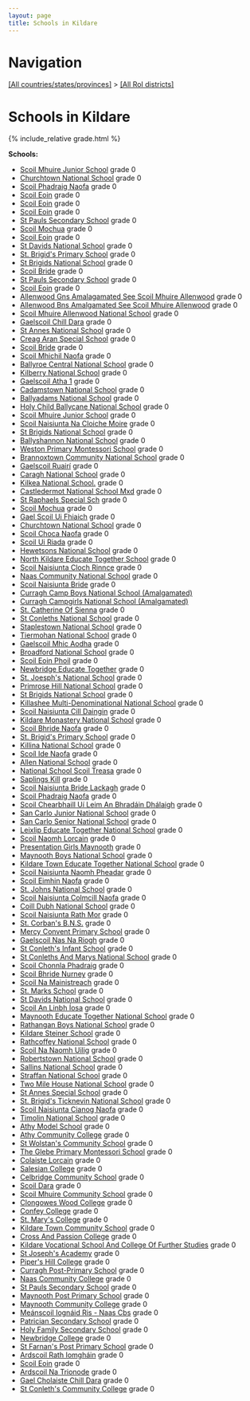 ```yaml
---
layout: page
title: Schools in Kildare
---
```

# Navigation

[[All countries/states/provinces]](../..) > [[All RoI districts]](..)

# Schools in Kildare

{% include_relative grade.html %}

**Schools:**

- [Scoil Mhuire Junior School](Scoil_Mhuire_Junior_School.md) grade 0
- [Churchtown National School](Churchtown_National_School.md) grade 0
- [Scoil Phadraig Naofa](Scoil_Phadraig_Naofa.md) grade 0
- [Scoil Eoin](Scoil_Eoin.md) grade 0
- [Scoil Eoin](Scoil_Eoin.md) grade 0
- [Scoil Eoin](Scoil_Eoin.md) grade 0
- [St Pauls Secondary School](St_Pauls_Secondary_School.md) grade 0
- [Scoil Mochua](Scoil_Mochua.md) grade 0
- [Scoil Eoin](Scoil_Eoin.md) grade 0
- [St Davids National School](St_Davids_National_School.md) grade 0
- [St. Brigid's Primary School](St._Brigid's_Primary_School.md) grade 0
- [St Brigids National School](St_Brigids_National_School.md) grade 0
- [Scoil Bride](Scoil_Bride.md) grade 0
- [St Pauls Secondary School](St_Pauls_Secondary_School.md) grade 0
- [Scoil Eoin](Scoil_Eoin.md) grade 0
- [Allenwood Gns Amalagamated See Scoil Mhuire Allenwood](Allenwood_Gns_Amalagamated_See_Scoil_Mhuire_Allenwood.md) grade 0
- [Allenwood Bns Amalgamated See Scoil Mhuire Allenwood](Allenwood_Bns_Amalgamated_See_Scoil_Mhuire_Allenwood.md) grade 0
- [Scoil Mhuire Allenwood National School](Scoil_Mhuire_Allenwood_National_School.md) grade 0
- [Gaelscoil Chill Dara](Gaelscoil_Chill_Dara.md) grade 0
- [St Annes National School](St_Annes_National_School.md) grade 0
- [Creag Aran Special School](Creag_Aran_Special_School.md) grade 0
- [Scoil Bride](Scoil_Bride.md) grade 0
- [Scoil Mhichil Naofa](Scoil_Mhichil_Naofa.md) grade 0
- [Ballyroe Central National School](Ballyroe_Central_National_School.md) grade 0
- [Kilberry National School](Kilberry_National_School.md) grade 0
- [Gaelscoil Atha 1](Gaelscoil_Atha_1.md) grade 0
- [Cadamstown National School](Cadamstown_National_School.md) grade 0
- [Ballyadams National School](Ballyadams_National_School.md) grade 0
- [Holy Child Ballycane National School](Holy_Child_Ballycane_National_School.md) grade 0
- [Scoil Mhuire Junior School](Scoil_Mhuire_Junior_School.md) grade 0
- [Scoil Naisiunta Na Cloiche Moire](Scoil_Naisiunta_Na_Cloiche_Moire.md) grade 0
- [St Brigids National School](St_Brigids_National_School.md) grade 0
- [Ballyshannon National School](Ballyshannon_National_School.md) grade 0
- [Weston Primary Montessori School](Weston_Primary_Montessori_School.md) grade 0
- [Brannoxtown Community National School](Brannoxtown_Community_National_School.md) grade 0
- [Gaelscoil Ruairí](Gaelscoil_Ruairí.md) grade 0
- [Caragh National School](Caragh_National_School.md) grade 0
- [Kilkea National School.](Kilkea_National_School..md) grade 0
- [Castledermot National School Mxd](Castledermot_National_School_Mxd.md) grade 0
- [St Raphaels Special Sch](St_Raphaels_Special_Sch.md) grade 0
- [Scoil Mochua](Scoil_Mochua.md) grade 0
- [Gael Scoil Ui Fhiaich](Gael_Scoil_Ui_Fhiaich.md) grade 0
- [Churchtown National School](Churchtown_National_School.md) grade 0
- [Scoil Choca Naofa](Scoil_Choca_Naofa.md) grade 0
- [Scoil Ui Riada](Scoil_Ui_Riada.md) grade 0
- [Hewetsons National School](Hewetsons_National_School.md) grade 0
- [North Kildare Educate Together School](North_Kildare_Educate_Together_School.md) grade 0
- [Scoil Naisiunta Cloch Rinnce](Scoil_Naisiunta_Cloch_Rinnce.md) grade 0
- [Naas Community National School](Naas_Community_National_School.md) grade 0
- [Scoil Naisiunta Bride](Scoil_Naisiunta_Bride.md) grade 0
- [Curragh Camp Boys National School (Amalgamated)](Curragh_Camp_Boys_National_School_(Amalgamated).md)
- [Curragh Campgirls National School (Amalgamated)](Curragh_Campgirls_National_School_(Amalgamated).md)
- [St. Catherine Of Sienna](St._Catherine_Of_Sienna.md) grade 0
- [St Conleths National School](St_Conleths_National_School.md) grade 0
- [Staplestown National School](Staplestown_National_School.md) grade 0
- [Tiermohan National School](Tiermohan_National_School.md) grade 0
- [Gaelscoil Mhic Aodha](Gaelscoil_Mhic_Aodha.md) grade 0
- [Broadford National School](Broadford_National_School.md) grade 0
- [Scoil Eoin Phoil](Scoil_Eoin_Phoil.md) grade 0
- [Newbridge Educate Together](Newbridge_Educate_Together.md) grade 0
- [St. Joesph's National School](St._Joesph's_National_School.md) grade 0
- [Primrose Hill National School](Primrose_Hill_National_School.md) grade 0
- [St Brigids National School](St_Brigids_National_School.md) grade 0
- [Killashee Multi-Denominational National School](Killashee_Multi-Denominational_National_School.md) grade 0
- [Scoil Naisiunta Cill Daingin](Scoil_Naisiunta_Cill_Daingin.md) grade 0
- [Kildare Monastery National School](Kildare_Monastery_National_School.md) grade 0
- [Scoil Bhride Naofa](Scoil_Bhride_Naofa.md) grade 0
- [St. Brigid's Primary School](St._Brigid's_Primary_School.md) grade 0
- [Killina National School](Killina_National_School.md) grade 0
- [Scoíl Ide Naofa](Scoíl_Ide_Naofa.md) grade 0
- [Allen National School](Allen_National_School.md) grade 0
- [National School Scoil Treasa](National_School_Scoil_Treasa.md) grade 0
- [Saplings Kill](Saplings_Kill.md) grade 0
- [Scoil Naisiunta Bride Lackagh](Scoil_Naisiunta_Bride_Lackagh.md) grade 0
- [Scoil Phadraig Naofa](Scoil_Phadraig_Naofa.md) grade 0
- [Scoil Chearbhaill Uí Leim An Bhradáin Dhálaigh](Scoil_Chearbhaill_Uí_Leim_An_Bhradáin_Dhálaigh.md) grade 0
- [San Carlo Junior National School](San_Carlo_Junior_National_School.md) grade 0
- [San Carlo Senior National School](San_Carlo_Senior_National_School.md) grade 0
- [Leixlip Educate Together National School](Leixlip_Educate_Together_National_School.md) grade 0
- [Scoil Naomh Lorcain](Scoil_Naomh_Lorcain.md) grade 0
- [Presentation Girls Maynooth](Presentation_Girls_Maynooth.md) grade 0
- [Maynooth Boys National School](Maynooth_Boys_National_School.md) grade 0
- [Kildare Town Educate Together National School](Kildare_Town_Educate_Together_National_School.md) grade 0
- [Scoil Naisiunta Naomh Pheadar](Scoil_Naisiunta_Naomh_Pheadar.md) grade 0
- [Scoil Eimhin Naofa](Scoil_Eimhin_Naofa.md) grade 0
- [St. Johns National School](St._Johns_National_School.md) grade 0
- [Scoil Naisiunta Colmcill Naofa](Scoil_Naisiunta_Colmcill_Naofa.md) grade 0
- [Coill Dubh National School](Coill_Dubh_National_School.md) grade 0
- [Scoil Naisiunta Rath Mor](Scoil_Naisiunta_Rath_Mor.md) grade 0
- [St. Corban's B.N.S.](St._Corban's_B.N.S..md) grade 0
- [Mercy Convent Primary School](Mercy_Convent_Primary_School.md) grade 0
- [Gaelscoil Nas Na Riogh](Gaelscoil_Nas_Na_Riogh.md) grade 0
- [St Conleth's Infant School](St_Conleth's_Infant_School.md) grade 0
- [St Conleths And Marys National School](St_Conleths_And_Marys_National_School.md) grade 0
- [Scoil Chonnla Phadraig](Scoil_Chonnla_Phadraig.md) grade 0
- [Scoil Bhride Nurney](Scoil_Bhride_Nurney.md) grade 0
- [Scoil Na Mainistreach](Scoil_Na_Mainistreach.md) grade 0
- [St. Marks School](St._Marks_School.md) grade 0
- [St Davids National School](St_Davids_National_School.md) grade 0
- [Scoil An Linbh Íosa](Scoil_An_Linbh_Íosa.md) grade 0
- [Maynooth Educate Together National School](Maynooth_Educate_Together_National_School.md) grade 0
- [Rathangan Boys National School](Rathangan_Boys_National_School.md) grade 0
- [Kildare Steiner School](Kildare_Steiner_School.md) grade 0
- [Rathcoffey National School](Rathcoffey_National_School.md) grade 0
- [Scoil Na Naomh Uilig](Scoil_Na_Naomh_Uilig.md) grade 0
- [Robertstown National School](Robertstown_National_School.md) grade 0
- [Sallins National School](Sallins_National_School.md) grade 0
- [Straffan National School](Straffan_National_School.md) grade 0
- [Two Mile House National School](Two_Mile_House_National_School.md) grade 0
- [St Annes Special School](St_Annes_Special_School.md) grade 0
- [St. Brigid's Ticknevin National School](St._Brigid's_Ticknevin_National_School.md) grade 0
- [Scoil Naisiunta Cianog Naofa](Scoil_Naisiunta_Cianog_Naofa.md) grade 0
- [Timolin National School](Timolin_National_School.md) grade 0
- [Athy Model School](Athy_Model_School.md) grade 0
- [Athy Community College](Athy_Community_College.md) grade 0
- [St Wolstan's Community School](St_Wolstan's_Community_School.md) grade 0
- [The Glebe Primary Montessori School](The_Glebe_Primary_Montessori_School.md) grade 0
- [Colaiste Lorcain](Colaiste_Lorcain.md) grade 0
- [Salesian College](Salesian_College.md) grade 0
- [Celbridge Community School](Celbridge_Community_School.md) grade 0
- [Scoil Dara](Scoil_Dara.md) grade 0
- [Scoil Mhuire Community School](Scoil_Mhuire_Community_School.md) grade 0
- [Clongowes Wood College](Clongowes_Wood_College.md) grade 0
- [Confey College](Confey_College.md) grade 0
- [St. Mary's College](St._Mary's_College.md) grade 0
- [Kildare Town Community School](Kildare_Town_Community_School.md) grade 0
- [Cross And Passion College](Cross_And_Passion_College.md) grade 0
- [Kildare Vocational School And College Of Further Studies](Kildare_Vocational_School_And_College_Of_Further_Studies.md) grade 0
- [St Joseph's Academy](St_Joseph's_Academy.md) grade 0
- [Piper's Hill College](Piper's_Hill_College.md) grade 0
- [Curragh Post-Primary School](Curragh_Post-Primary_School.md) grade 0
- [Naas Community College](Naas_Community_College.md) grade 0
- [St Pauls Secondary School](St_Pauls_Secondary_School.md) grade 0
- [Maynooth Post Primary School](Maynooth_Post_Primary_School.md) grade 0
- [Maynooth Community College](Maynooth_Community_College.md) grade 0
- [Meánscoil Iognáid Ris - Naas Cbs](Meánscoil_Iognáid_Ris_-_Naas_Cbs.md) grade 0
- [Patrician Secondary School](Patrician_Secondary_School.md) grade 0
- [Holy Family Secondary School](Holy_Family_Secondary_School.md) grade 0
- [Newbridge College](Newbridge_College.md) grade 0
- [St Farnan's Post Primary School](St_Farnan's_Post_Primary_School.md) grade 0
- [Ardscoil Rath Iomgháin](Ardscoil_Rath_Iomgháin.md) grade 0
- [Scoil Eoin](Scoil_Eoin.md) grade 0
- [Ardscoil Na Trionode](Ardscoil_Na_Trionode.md) grade 0
- [Gael Cholaiste Chill Dara](Gael_Cholaiste_Chill_Dara.md) grade 0
- [St Conleth's Community College](St_Conleth's_Community_College.md) grade 0
